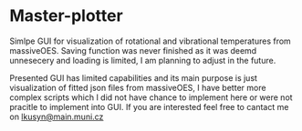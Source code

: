 # Master-plotter
Simlpe GUI for visualization of rotational and vibrational temperatures from massiveOES. Saving function was never finished as it was deemd unnesecery and loading is limited, I am planning to adjust in the future.

Presented GUI has limited capabilities and its main purpose is just visualization of fitted json files from massiveOES, I have better more complex scripts which I did not have chance to implement here or were not pracitle
to implement into GUI. If you are interested feel free to cantact me on lkusyn@main.muni.cz

